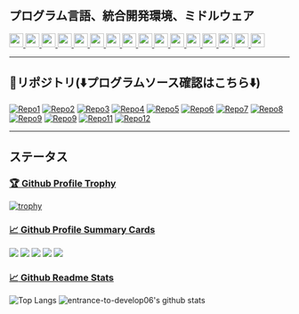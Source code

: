 ## プログラム言語、統合開発環境、ミドルウェア  
<a href="https://visualstudio.microsoft.com/ja/" target="_blank" rel="noopener noreferrer">
<img src="https://img.shields.io/badge/-Microsoft Visual Studio-5C2D91.svg?logo=visual-studio&style=plastic" height="25">
</a>
<a href="https://visualstudio.microsoft.com/ja/" target="_blank" rel="noopener noreferrer">
<img src="https://img.shields.io/badge/-Visual Basic .NET-512BD4.svg?logo=.net&style=plastic" height="25">
</a>
<a href="https://visualstudio.microsoft.com/ja/" target="_blank" rel="noopener noreferrer">
<img src="https://img.shields.io/badge/-C Sharp-239120.svg?logo=csharp&style=plastic" height="25">
</a>
<a href="https://www.jetbrains.com/ja-jp/idea/" target="_blank" rel="noopener noreferrer">
<img src="https://img.shields.io/badge/-JetBrains IntelliJ IDEA-783CBD.svg?logo=intellij-idea&style=plastic" height="25">
</a>
<a href="https://www.eclipse.org/" target="_blank" rel="noopener noreferrer">
<img src="https://img.shields.io/badge/-Eclipse Foundation-2C2255.svg?logo=eclipseide&style=plastic" height="25">
</a>
<a href="https://www.oracle.com/jp/java/" target="_blank" rel="noopener noreferrer">
<img src="https://img.shields.io/badge/-Oracle Java-007396.svg?logo=java&style=plastic" height="25">  
</a>
<a href="https://www.microsoft.com/ja-jp/sql-server/sql-server-2022" target="_blank" rel="noopener noreferrer">
<img src="https://img.shields.io/badge/-Microsoft SQL Server-777700.svg?logo=microsoft-sql-server&style=plastic" height="25">
</a>
<a href="https://www.oracle.com/jp/database/" target="_blank" rel="noopener noreferrer">
<img src="https://img.shields.io/badge/-Oracle Database-F80000.svg?logo=oracle&style=plastic" height="25">
</a>
<a href="https://www.postgresql.org/" target="_blank" rel="noopener noreferrer">
<img src="https://img.shields.io/badge/-PostgreSQL-4169E1.svg?logo=postgresql&style=plastic" height="25">
</a>
<a href="https://hibernate.org/" target="_blank" rel="noopener noreferrer">
<img src="https://img.shields.io/badge/-Hibernate-59666C.svg?logo=hibernate&style=plastic" height="25">
</a>
<a href="https://spring.io/projects/spring-boot" target="_blank" rel="noopener noreferrer">
<img src="https://img.shields.io/badge/-Spring Boot-6DB33F.svg?logo=spring-boot&style=plastic" height="25">
</a>
<a href="http://tomcat.apache.org/" target="_blank" rel="noopener noreferrer">
<img src="https://img.shields.io/badge/-Apache Tomcat-F8DC75.svg?logo=apache-tomcat&style=plastic" height="25">
</a>
<a href="https://maven.apache.org/" target="_blank" rel="noopener noreferrer">
<img src="https://img.shields.io/badge/-Apache Maven-C71A36.svg?logo=apache-maven&style=plastic" height="25">
</a>
<a href="https://gradle.org/" target="_blank" rel="noopener noreferrer">
<img src="https://img.shields.io/badge/-Gradle-02303A.svg?logo=gradle&style=plastic" height="25">
</a>
<a href="https://www.thymeleaf.org/" target="_blank" rel="noopener noreferrer">
<img src="https://img.shields.io/badge/-Thymeleaf-005F0F.svg?logo=thymeleaf&style=plastic" height="25">
</a>
<a href="https://getbootstrap.com/" target="_blank" rel="noopener noreferrer">
<img src="https://img.shields.io/badge/-Bootstrap-7952B3.svg?logo=bootstrap&style=plastic" height="25">
</a>

***

## :stars:リポジトリ(:arrow_down:プログラムソース確認はこちら:arrow_down:)  
[![Repo1](https://github-readme-stats.vercel.app/api/pin/?username=entrance-to-develop06&repo=ShohinDesktopAdoNet&theme=nord)](https://github.com/entrance-to-develop06/ShohinDesktopAdoNet)
[![Repo2](https://github-readme-stats.vercel.app/api/pin/?username=entrance-to-develop06&repo=ShohinDesktopJdbc&theme=nord)](https://github.com/entrance-to-develop06/ShohinDesktopJdbc)
[![Repo3](https://github-readme-stats.vercel.app/api/pin/?username=entrance-to-develop06&repo=SpringBootMvc&theme=nord)](https://github.com/entrance-to-develop06/SpringBootMvc)
[![Repo4](https://github-readme-stats.vercel.app/api/pin/?username=entrance-to-develop06&repo=SpringBootRest&theme=nord)](https://github.com/entrance-to-develop06/SpringBootRest)
[![Repo5](https://github-readme-stats.vercel.app/api/pin/?username=entrance-to-develop06&repo=HttpsFrontWinForms&theme=nord)](https://github.com/entrance-to-develop06/HttpsFrontWinForms)
[![Repo6](https://github-readme-stats.vercel.app/api/pin/?username=entrance-to-develop06&repo=HttpsFrontSwing&theme=nord)](https://github.com/entrance-to-develop06/HttpsFrontSwing)
[![Repo7](https://github-readme-stats.vercel.app/api/pin/?username=entrance-to-develop06&repo=SpringBootWebServer&theme=nord)](https://github.com/entrance-to-develop06/SpringBootWebServer)
[![Repo8](https://github-readme-stats.vercel.app/api/pin/?username=entrance-to-develop06&repo=SpBootRestPostgres&theme=nord)](https://github.com/entrance-to-develop06/SpBootRestPostgres)
[![Repo9](https://github-readme-stats.vercel.app/api/pin/?username=entrance-to-develop06&repo=AspNetCoreRestSqlSvr&theme=nord)](https://github.com/entrance-to-develop06/AspNetCoreRestSqlSvr)
[![Repo9](https://github-readme-stats.vercel.app/api/pin/?username=entrance-to-develop06&repo=EchoServer&theme=nord)](https://github.com/entrance-to-develop06/EchoServer)
[![Repo11](https://github-readme-stats.vercel.app/api/pin/?username=entrance-to-develop06&repo=electric&theme=nord)](https://github.com/entrance-to-develop06/electric)
[![Repo12](https://github-readme-stats.vercel.app/api/pin/?username=entrance-to-develop06&repo=EntityDesktopSqlSvr&theme=nord)](https://github.com/entrance-to-develop06/EntityDesktopSqlSvr)

***

## ステータス  
### [:trophy: Github Profile Trophy](https://github.com/ryo-ma/github-profile-trophy)  
[![trophy](https://github-profile-trophy.vercel.app/?username=entrance-to-develop06&theme=nord&column=7)](https://github.com/entrance-to-develop06/github-profile-trophy)

### [:chart_with_upwards_trend: Github Profile Summary Cards](https://github.com/vn7n24fzkq/github-profile-summary-cards)  
[![](https://raw.githubusercontent.com/entrance-to-develop06/entrance-to-develop06/master/profile-summary-card-output/nord_dark/0-profile-details.svg)](https://github.com/vn7n24fzkq/github-profile-summary-cards)
[![](https://raw.githubusercontent.com/entrance-to-develop06/entrance-to-develop06/master/profile-summary-card-output/nord_dark/1-repos-per-language.svg)](https://github.com/vn7n24fzkq/github-profile-summary-cards)
[![](https://raw.githubusercontent.com/entrance-to-develop06/entrance-to-develop06/master/profile-summary-card-output/nord_dark/2-most-commit-language.svg)](https://github.com/vn7n24fzkq/github-profile-summary-cards)
[![](https://raw.githubusercontent.com/entrance-to-develop06/entrance-to-develop06/master/profile-summary-card-output/nord_dark/3-stats.svg)](https://github.com/vn7n24fzkq/github-profile-summary-cards)
[![](https://raw.githubusercontent.com/entrance-to-develop06/entrance-to-develop06/master/profile-summary-card-output/nord_dark/4-productive-time.svg)](https://github.com/vn7n24fzkq/github-profile-summary-cards)

### [:chart_with_upwards_trend: Github Readme Stats](https://github.com/anuraghazra/github-readme-stats)  
![Top Langs](https://github-readme-stats.vercel.app/api/top-langs/?username=entrance-to-develop06&theme=nord)
![entrance-to-develop06's github stats](https://github-readme-stats.vercel.app/api?username=entrance-to-develop06&count_private=true&show_icons=true&theme=nord)


<!--
**entrance-to-develop06/entrance-to-develop06** is a ✨ _special_ ✨ repository because its `README.md` (this file) appears on your GitHub profile.

Here are some ideas to get you started:

- 🔭 I’m currently working on ...
- 🌱 I’m currently learning ...
- 👯 I’m looking to collaborate on ...
- 🤔 I’m looking for help with ...
- 💬 Ask me about ...
- 📫 How to reach me: ...
- 😄 Pronouns: ...
- ⚡ Fun fact: ...
-->
